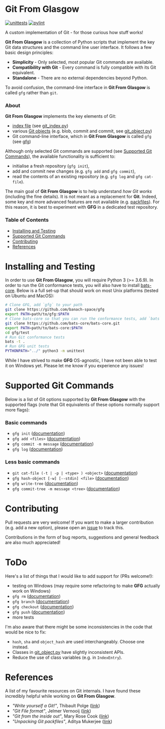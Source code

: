 Git From Glasgow
================

[![unittests](https://github.com/banach-space/gfg/workflows/Ubuntu-unittests/badge.svg?branch=main)](https://github.com/banach-space/gfg/actions?query=workflow%3AUbuntu-unittests+branch%3Amain)
[![pylint](https://github.com/banach-space/gfg/workflows/Ubuntu-pylint/badge.svg)](https://github.com/banach-space/gfg/actions?query=workflow%3AUbuntu-pylint+branch%3Amain)

A custom implementation of Git - for those curious how stuff works!

**Git From Glasgow** is a collection of Python scripts that implement the key
Git data structures and the command line user interface. It follows a
few basic design principles: 

* **Simplicity** - Only selected, most popular Git commands are available.
* **Compatibility with Git** - Every command is fully compatible with its Git
  equivalent.
* **Standalone** - There are no external dependencies beyond Python.

To avoid confusion, the command-line interface in **Git From Glasgow** is
called `gfg` rather than `git`.

### About
**Git From Glasgow** implements the key elements of Git:

* [index file](https://git-scm.com/docs/index-format#_cache_tree) (see [git_index.py](https://github.com/banach-space/gfg/blob/main/git_index.py))
* various [Git objects](https://matthew-brett.github.io/curious-git/git_object_types.html) (e.g. blob, commit and commit, see [git_object.py](https://github.com/banach-space/gfg/blob/main/git_object.py))
* Git command-line interface, which in **Git From Glasgow** is called `gfg` (see [gfg](https://github.com/banach-space/gfg/blob/main/gfg))

Although only selected Git commands are supported (see [Supported Git
Commands](#supported-git-commands)), the available functionality is sufficient
to:

* initialise a fresh repository (`gfg init`),
* add and commit new changes (e.g. `gfg add` and `gfg commit`),
* read the contents of an existing repository (e.g. `gfg log` and `gfg
  cat-file`).

The main goal of **Git From Glasgow** is to help understand _how Git works_
(including the fine details). It is not meant as a replacement for **Git**.
Indeed, some key and more advanced features are not available (e.g.
[packfiles](https://git-scm.com/book/en/v2/Git-Internals-Packfiles)). For this
reason, it is best to experiment with **GFG** in a dedicated test repository.

### Table of Contents
* [Installing and Testing](#installing-and-testing)
* [Supported Git Commands](#supported-git-commands)
* [Contributing](#contributing)
* [References](#references)

Installing and Testing
======================
In order to use **Git From Glasgow**, you will require Python 3 (>= 3.6.9).  In
order to run the Git conformance tests, you will also have to install
[bats-core](https://github.com/bats-core/bats-core). Below is a full set-up
that should work on most Unix platforms (tested on Ubuntu and MacOS):
```bash
# Clone GFG, add `gfg` to your path
git clone https://github.com/banach-space/gfg
export PATH=path/to/gfg:$PATH
# Clone bats-core so that you can run the conformance tests, add `bats` to your path
git clone https://github.com/bats-core/bats-core.git
export PATH=path/to/bats-core:$PATH
cd gfg/test
# Run Git conformance tests
bats -t .
# Run GFG unit tests
PYTHONPATH="../" python3 -m unittest
```
While I have strived to make **GFG** OS-agnostic, I have not been able to test
it on Windows yet. Please let me know if you experience any issues!

Supported Git Commands
==================
Below is a list of Git options supported by **Git From Glasgow** with the
supported flags (note that Git equivalents of these options normally support
more flags):
### Basic commands
* `gfg init` ([documentation](https://git-scm.com/docs/git-init))
* `gfg add <files>` ([documentation](https://git-scm.com/docs/git-add))
* `gfg commit -m message` ([documentation](https://git-scm.com/docs/git-commit))
* `gfg log` ([documentation](https://git-scm.com/docs/git-log))

### Less basic commands
* `git cat-file (-t | -p | <type> ) <object>`
  ([documentation](https://git-scm.com/docs/git-cat-file))
* `gfg hash-object [-w] [--stdin] <file>` ([documentation](https://git-scm.com/docs/git-hash-object))
* `gfg write-tree` ([documentation](https://git-scm.com/docs/git-write-tree))
* `gfg commit-tree -m message <tree>` ([documentation](https://git-scm.com/docs/git-commit-tree))

Contributing
===========
Pull requests are very welcome! If you want to make a larger contribution (e.g.
add a new option), please open an
[issue](https://github.com/banach-space/gfg/issues) to track this.

Contributions in the form of bug reports, suggestions and general feedback are
also much appreciated!

ToDo
======
Here's a list of things that I would like to add support for (PRs welcome!):

* testing on Windows (may require some refactoring to make **GFG** actually
  work on Windows)
* `gfg rm` ([documentation](https://git-scm.com/docs/git-rm))
* `gfg branch` ([documentation](https://git-scm.com/docs/git-branch))
* `gfg checkout` ([documentation](https://git-scm.com/docs/git-checkout))
* `gfg push` ([documentation](https://git-scm.com/docs/git-push))
* more tests

I'm also aware that there might be some inconsistencies in the code that would
be nice to fix:

* `hash`, `sha` and `object_hash` are used interchangeably. Choose one instead.
* Classes in
  [git_object.py](https://github.com/banach-space/gfg/blob/main/git_object.py)
  have slightly inconsistent APIs.
* Reduce the use of class variables (e.g. in `IndexEntry`).

References
===========
A list of my favourite resources on Git internals. I have found these
incredibly helpful while working on **Git From Glasgow**.
* _"Write yourself a Git!"_, Thibault Polge ([link](https://wyag.thb.lt/))
* _"Git File format"_,  Jelmer Vernooĳ ([link](https://www.dulwich.io/docs/tutorial/file-format.html#git-file-format))
* _"Git from the inside out"_, Mary Rose Cook ([link](https://maryrosecook.com/blog/post/git-from-the-inside-out))
* _"Unpacking Git packfiles"_, Aditya Mukerjee ([link](https://codewords.recurse.com/issues/three/unpacking-git-packfiles))

